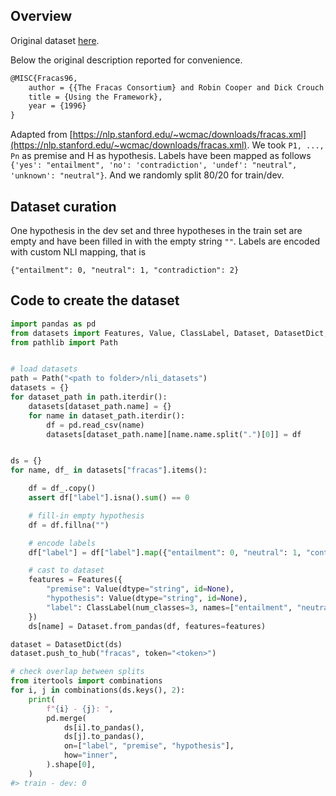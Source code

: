 ## Overview
Original dataset [here](https://github.com/felipessalvatore/NLI_datasets).

Below the original description reported for convenience.
```latex
@MISC{Fracas96, 
    author = {{The Fracas Consortium} and Robin Cooper and Dick Crouch and Jan Van Eijck and Chris Fox and Josef Van Genabith and Jan Jaspars and Hans Kamp and David Milward and Manfred Pinkal and Massimo Poesio and Steve Pulman and Ted Briscoe and Holger Maier and Karsten Konrad}, 
    title = {Using the Framework}, 
    year = {1996} 
}
```

Adapted from [https://nlp.stanford.edu/~wcmac/downloads/fracas.xml](https://nlp.stanford.edu/~wcmac/downloads/fracas.xml). We took `P1, ..., Pn` as premise and H as hypothesis. Labels have been mapped as follows `{'yes': "entailment", 'no': 'contradiction', 'undef': "neutral", 'unknown': "neutral"}`. And we randomly split 80/20 for train/dev.


## Dataset curation
One hypothesis in the dev set and three hypotheses in the train set are empty and have been
filled in with the empty string `""`. Labels are encoded with custom NLI mapping, that is

```
{"entailment": 0, "neutral": 1, "contradiction": 2}
```


## Code to create the dataset
```python
import pandas as pd
from datasets import Features, Value, ClassLabel, Dataset, DatasetDict, load_dataset
from pathlib import Path


# load datasets
path = Path("<path to folder>/nli_datasets")
datasets = {}
for dataset_path in path.iterdir():
    datasets[dataset_path.name] = {}
    for name in dataset_path.iterdir():
        df = pd.read_csv(name)
        datasets[dataset_path.name][name.name.split(".")[0]] = df


ds = {}
for name, df_ in datasets["fracas"].items():

    df = df_.copy()
    assert df["label"].isna().sum() == 0

    # fill-in empty hypothesis
    df = df.fillna("")

    # encode labels
    df["label"] = df["label"].map({"entailment": 0, "neutral": 1, "contradiction": 2})

    # cast to dataset
    features = Features({
        "premise": Value(dtype="string", id=None),
        "hypothesis": Value(dtype="string", id=None),
        "label": ClassLabel(num_classes=3, names=["entailment", "neutral", "contradiction"]),
    })
    ds[name] = Dataset.from_pandas(df, features=features)

dataset = DatasetDict(ds)
dataset.push_to_hub("fracas", token="<token>")

# check overlap between splits
from itertools import combinations
for i, j in combinations(ds.keys(), 2):
    print(
        f"{i} - {j}: ",
        pd.merge(
            ds[i].to_pandas(), 
            ds[j].to_pandas(), 
            on=["label", "premise", "hypothesis"], 
            how="inner",
        ).shape[0],
    )
#> train - dev: 0
```